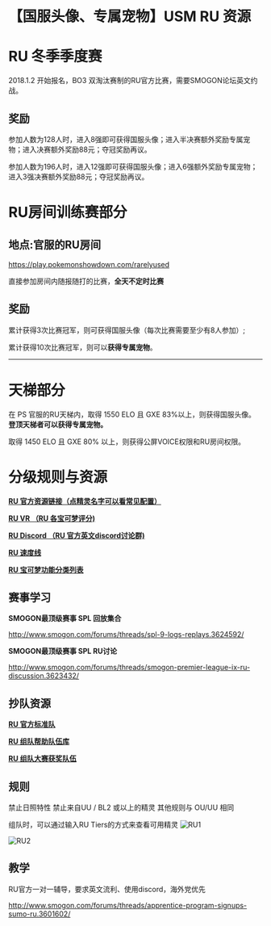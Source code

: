 # 【国服头像、专属宠物】USM RU 资源

# RU 冬季季度赛

2018.1.2 开始报名，BO3 双淘汰赛制的RU官方比赛，需要SMOGON论坛英文约战。

## 奖励

参加人数为128人时，进入8强即可获得国服头像；进入半决赛额外奖励专属宠物；进入决赛额外奖励88元；夺冠奖励再议。

参加人数为196人时，进入12强即可获得国服头像；进入6强额外奖励专属宠物；进入3强决赛额外奖励88元；夺冠奖励再议。

# RU房间训练赛部分

## 地点:官服的RU房间

https://play.pokemonshowdown.com/rarelyused

直接参加房间内随报随打的比赛，**全天不定时比赛** 

## 奖励

累计获得3次比赛冠军，则可获得国服头像（每次比赛需要至少有8人参加）;

累计获得10次比赛冠军，则可以**获得专属宠物**。

------

# 天梯部分

在 PS 官服的RU天梯内，取得 1550 ELO 且 GXE 83%以上，则获得国服头像。**登顶天梯者可以获得专属宠物。**

取得 1450 ELO 且 GXE 80% 以上，则获得公屏VOICE权限和RU房间权限。

# 分级规则与资源

[**RU 官方资源链接（点精灵名字可以看常见配置）**](http://www.smogon.com/dex/sm/formats/ru/)

[**RU VR （RU 各宝可梦评分)**](http://www.smogon.com/forums/threads/ru-viability-rankings-v2.3622740/)

[**RU Discord （RU 官方英文discord讨论群)**](https://discord.gg/dR7Mphd)

[**RU 速度线**](http://www.smogon.com/forums/threads/sm-ru-speed-tiers-list.3601219/)

[**RU 宝可梦功能分类列表**](http://www.smogon.com/forums/threads/sm-ru-role-compendium.3606748/)

## 赛事学习

**SMOGON最顶级赛事 SPL 回放集合**

http://www.smogon.com/forums/threads/spl-9-logs-replays.3624592/

**SMOGON最顶级赛事 SPL RU讨论**

http://www.smogon.com/forums/threads/smogon-premier-league-ix-ru-discussion.3623432/

## 抄队资源

[**RU 官方标准队**](http://www.smogon.com/forums/threads/usm-ru-sample-teams-thread.3622057/)

[**RU 组队帮助队伍库**](http://www.smogon.com/forums/threads/ru-teambuilding-factory-the-return-now-on-usm.3621819/)

[**RU 组队大赛获奖队伍**](http://www.smogon.com/forums/threads/voting-stage-usm-teambuilding-week-8-cloyster.3617481/#post-7539228)

## 规则

禁止日照特性
禁止来自UU / BL2 或以上的精灵
其他规则与 OU/UU 相同

组队时，可以通过输入RU Tiers的方式来查看可用精灵
![RU1](https://i.imgur.com/S9MIcaS.png)

![RU2](https://i.imgur.com/oLnZ3J2.png)

## 教学

RU官方一对一辅导，要求英文流利、使用discord，海外党优先

http://www.smogon.com/forums/threads/apprentice-program-signups-sumo-ru.3601602/
